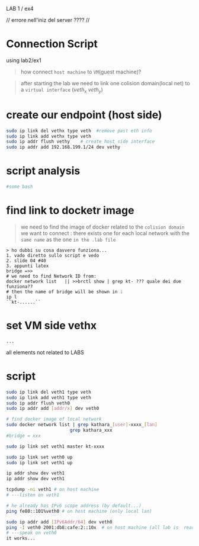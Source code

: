 LAB 1 / ex4

// errore nell'iniz del server ???? // 




# Connection Script

using lab2/ex1

> how connect `host machine` to `VM`(guest machine)?

> after starting the lab we need to link one colision domain(local net) to a `virtual interface` ($veth_x\ veth_y$)

# create our endpoint (host side)

```bash
sudo ip link del vethx type veth  #remove past eth info
sudo ip link add vethx type veth
sudo ip addr flush vethy    # create host side interface
sudo ip addr add 192.168.199.1/24 dev vethy 
```

# script analysis
```bash
#some bash
```


# find link to docketr image

> we need to find the image of docker related to the `colision domain` we want to connect : there exists one for each local network with the `same name` as the one `in the .lab file`
```
> ho dubbi su cosa davvero funziona...
1. vado diretto sullo script e vedo
2. slide 04 #40
3. appunti latex
bridge =>>  
# we need to find Network ID from:
docker network list   || >>brctl show | grep kt- ??? quale dei due funziona??
# then the name of bridge will be shown in :
ip l 
``kt-......``
```

# set VM side vethx
```
...
```
all elements not related to LABS 




# script 

```bash
sudo ip link del veth1 type veth
sudo ip link add veth1 type veth
sudo ip addr flush veth0
sudo ip addr add [addr/x] dev veth0

# find docker image of local network
sudo docker network list | grep kathara_[user]-xxxx_[lan]
                        grep kathara_xxx
#bridge = xxx

sudo ip link set veth1 master kt-xxxx                        

sudo ip link set veth0 up
sudo ip link set veth1 up

ip addr show dev veth1
ip addr show dev veth1

tcpdump -ni veth1 # on host machine  
# ---listen on veth1

# he already has IPv6 scope address (by default...)
ping fe80::101%veth0 # on host machine (only local lan)

sudo ip addr add [IPv6Addr/64] dev veth0
ping -I veth0 2001:db8:cafe:2::10x  # on host machine (all lab is  reachable)
# ---speak on veth0
it works...

